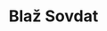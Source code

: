---
SICRIS: 15295
draft: false
fixName: blaž_sovdat
lab: null
labPos: Laboratory Member
location: null
mailInfo: blaz.sovdat@fri.uni-lj.si
officeHours: null
profName: Assist. Blaž Sovdat
profTitle: Collaborator
telephoneInfo: null
title: Blaž Sovdat
---